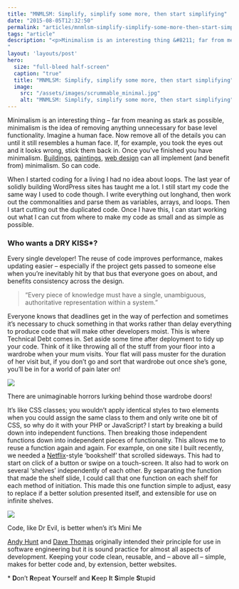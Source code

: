```yaml
---
title: "MNMLSM: Simplify, simplify some more, then start simplifying"
date: "2015-08-05T12:32:50"
permalink: "articles/mnmlsm-simplify-simplify-some-more-then-start-simplifying/index.html"
tags: "article"
description: "<p>Minimalism is an interesting thing &#8211; far from meaning as stark as possible, minimalism is the idea of removing anything unnecessary for base level functionality. Imagine a human face. Now remove all of the details you can until it still resembles a human face. If, for example, you took the eyes out and it looks </p>
"
layout: 'layouts/post'
hero:
  size: "full-bleed half-screen"
  caption: "true"
  title: "MNMLSM: Simplify, simplify some more, then start simplifying"
  image:
    src: "/assets/images/scrummable_minimal.jpg"
    alt: "MNMLSM: Simplify, simplify some more, then start simplifying"
---
```

<div class='intro'><p>Minimalism is an interesting thing &#8211; far from meaning as stark as possible, minimalism is the idea of removing anything unnecessary for base level functionality. Imagine a human face. Now remove all of the details you can until it still resembles a human face. If, for example, you took the eyes out and it looks wrong, stick them back in. Once you&#8217;ve finished you have minimalism. <a href="https://www.pinterest.com/explore/minimalist-architecture/" target="_blank" rel="noopener noreferrer">Buildings</a>, <a href="https://en.wikipedia.org/wiki/Minimalism" target="_blank" rel="noopener noreferrer">paintings</a>, <a href="http://www.vandelaydesign.com/beautiful-minimalist-websites/" target="_blank" rel="noopener noreferrer">web design</a> can all implement (and benefit from) minimalism. So can code.</div>
<p>When I started coding for a living I had no idea about loops. The last year of solidly building WordPress sites has taught me a lot. I still start my code the same way I used to code though. I write everything out longhand, then work out the commonalities and parse them as variables, arrays, and loops. Then I start cutting out the duplicated code. Once I have this, I can start working out what I can cut from where to make my code as small and as simple as possible.</p>
<h3>Who wants a DRY KISS*?</h3>
<p>Every single developer! The reuse of code improves performance, makes updating easier &#8211; especially if the project gets passed to someone else when you&#8217;re inevitably hit by that bus that everyone goes on about, and benefits consistency across the design.</p>
<blockquote>
<p>&#8220;Every piece of knowledge must have a single, unambiguous, authoritative representation within a system.&#8221;</p>
</blockquote>
<p>Everyone knows that deadlines get in the way of perfection and sometimes it&#8217;s necessary to chuck something in that works rather than delay everything to produce code that will make other developers moist. This is where Technical Debt comes in. Set aside some time after deployment to tidy up your code. Think of it like throwing all of the stuff from your floor into a wardrobe when your mum visits. Your flat will pass muster for the duration of her visit but, if you don&#8217;t go and sort that wardrobe out once she&#8217;s gone, you&#8217;ll be in for a world of pain later on!</p>
<p><div id="attachment_325" style="width: 610px" class="wp-caption aligncenter"><a href="http://www.scrummable.com/wp-content/uploads/2015/08/immaculate-bedroom.jpg"><img src="/assets/images/scrummable_immaculate-bedroom-600x400.jpg" style="aspect-ratio: 600/400" /></a><p id="caption-attachment-325" class="wp-caption-text">There are unimaginable horrors lurking behind those wardrobe doors!</p></div></p>
<p>It&#8217;s like CSS classes; you wouldn&#8217;t apply identical styles to two elements when you could assign the same class to them and only write one bit of CSS, so why do it with your PHP or JavaScript? I start by breaking a build down into independent functions. Then breaking those independent functions down into independent pieces of functionality. This allows me to reuse a function again and again. For example, on one site I built recently, we needed a <a href="http://www.netflix.com" target="_blank" rel="noopener noreferrer">Netflix</a>-style &#8216;bookshelf&#8217; that scrolled sideways. This had to start on click of a button or swipe on a touch-screen. It also had to work on several &#8216;shelves&#8217; independently of each other. By separating the function that made the shelf slide, I could call that one function on each shelf for each method of initiation. This made this one function simple to adjust, easy to replace if a better solution presented itself, and extensible for use on infinite shelves.</p>
<p><div id="attachment_338" style="width: 609px" class="wp-caption aligncenter"><a href="http://www.scrummable.com/wp-content/uploads/2015/08/reusable.png"><img src="/assets/images/scrummable_reusable.png" style="aspect-ratio: 599/398" /></a><p id="caption-attachment-338" class="wp-caption-text">Code, like Dr Evil, is better when&#8217;s it&#8217;s Mini Me</p></div></p>
<p><a href="https://en.wikipedia.org/wiki/Andy_Hunt_(author)" target="_blank" rel="noopener noreferrer">Andy Hunt</a> and <a href="https://en.wikipedia.org/wiki/Dave_Thomas_(author)" target="_blank" rel="noopener noreferrer">Dave Thomas</a> originally intended their principle for use in software engineering but it is sound practice for almost all aspects of development. Keeping your code clean, reusable, and &#8211; above all &#8211; simple, makes for better code and, by extension, better websites.</p>
<p>* <strong>D</strong>on&#8217;t <strong>R</strong>epeat <strong>Y</strong>ourself and <strong>K</strong>eep <strong>I</strong>t <strong>S</strong>imple <strong>S</strong>tupid</p>
